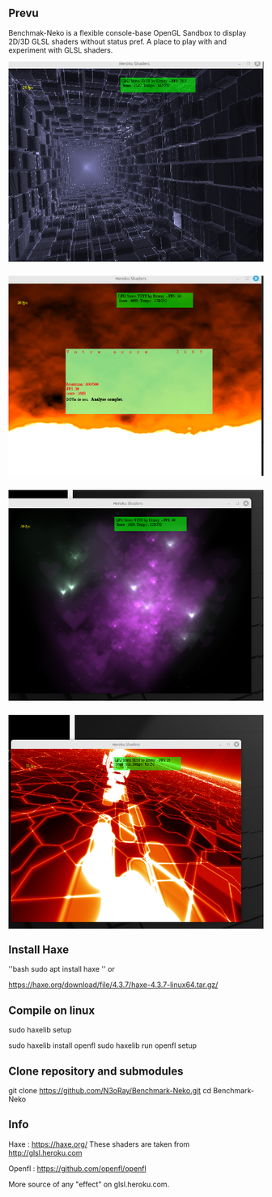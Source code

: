 ## Prevu
Benchmak-Neko is a flexible console-base OpenGL Sandbox to display 2D/3D GLSL shaders without status pref. 
A place to play with and experiment with GLSL shaders.
<div style="display: flex; justify-content: center; align-items: center; gap: 1em; margin: 0 0 2em 0;">
  <img src="./prevu0.png" style="flex-grow: 1; flex-shrink: 1;" />
</div>

<div style="display: flex; justify-content: center; align-items: center; gap: 1em; margin: 0 0 2em 0;">
  <img src="./prevu1.png" style="flex-grow: 1; flex-shrink: 1;" />
</div>

<div style="display: flex; justify-content: center; align-items: center; gap: 1em; margin: 0 0 2em 0;">
  <img src="./prevu2.png" style="flex-grow: 1; flex-shrink: 1;" />
</div>

<div style="display: flex; justify-content: center; align-items: center; gap: 1em; margin: 0 0 2em 0;">
  <img src="./prevu3.png" style="flex-grow: 1; flex-shrink: 1;" />
</div>

## Install Haxe
''bash
sudo apt install haxe
''
or

https://haxe.org/download/file/4.3.7/haxe-4.3.7-linux64.tar.gz/

## Compile on linux

sudo haxelib setup

sudo haxelib install openfl
sudo haxelib run openfl setup


## Clone repository and submodules

git clone https://github.com/N3oRay/Benchmark-Neko.git
cd Benchmark-Neko


## Info
Haxe : https://haxe.org/
These shaders are taken from http://glsl.heroku.com

Openfl :
https://github.com/openfl/openfl

More source of any "effect" on glsl.heroku.com.
